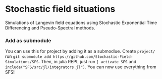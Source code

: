 # Stochastic field situations

Simulations of Langevin field equations using Stochastic Exponential Time Differencing and Pseudo-Spectral methods.


### Add as submodule

You can use this for project by adding it as a submodlue.
Create `project/` run `git submodule add https://github.com/Stochastic-Field-Simulations/SFS`.
Then, in julia REPL just run `] activate SFS` and `include("SFS/src/jl/integrators.jl")`.
You can now use everything from SFS!
